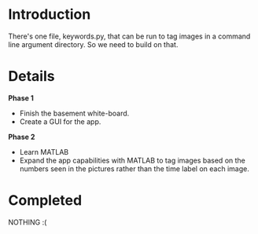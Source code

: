 # Introduction #

There's one file, keywords.py, that can be run to tag images in a command line argument directory. So we need to build on that.


# Details #

**Phase 1**

  * Finish the basement white-board.
  * Create a GUI for the app.

**Phase 2**

  * Learn MATLAB
  * Expand the app capabilities with MATLAB to tag images based on the numbers seen in the pictures rather than the time label on each image.

# Completed #

NOTHING :(